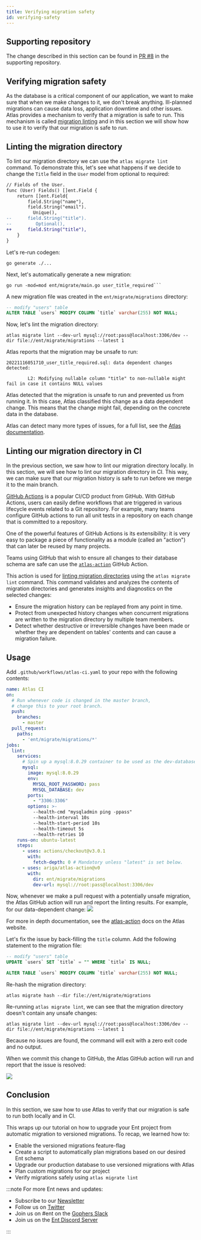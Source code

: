 ```yaml
---
title: Verifying migration safety
id: verifying-safety
---
```

## Supporting repository

The change described in this section can be found in
[PR #8](https://github.com/rotemtam/ent-versioned-migrations-demo/pull/8/files)
in the supporting repository.

## Verifying migration safety

As the database is a critical component of our application, we want to make sure that when we 
make changes to it, we don't break anything. Ill-planned migrations can cause data loss, application
downtime and other issues.  Atlas provides a mechanism to verify that a migration is safe to run.
This mechanism is called [migration linting](https://atlasgo.io/versioned/lint) and in this section
we will show how to use it to verify that our migration is safe to run.

## Linting the migration directory

To lint our migration directory we can use the `atlas migrate lint` command.
To demonstrate this, let's see what happens if we decide to change the `Title` field in the `User`
model from optional to required:

```diff
// Fields of the User.
func (User) Fields() []ent.Field {
	return []ent.Field{
		field.String("name"),
		field.String("email").
		  Unique(),
--		field.String("title").
--         Optional(),
++		field.String("title"),
	}
}

```

Let's re-run codegen:

```shell
go generate ./...
```

Next, let's automatically generate a new migration:

```shell
go run -mod=mod ent/migrate/main.go user_title_required```
```

A new migration file was created in the `ent/migrate/migrations` directory:

```sql title="ent/migrate/migrations/20221116051710_user_title_required.sql"
-- modify "users" table
ALTER TABLE `users` MODIFY COLUMN `title` varchar(255) NOT NULL;
```

Now, let's lint the migration directory:

```shell
atlas migrate lint --dev-url mysql://root:pass@localhost:3306/dev --dir file://ent/migrate/migrations --latest 1
```

Atlas reports that the migration may be unsafe to run:

```text
20221116051710_user_title_required.sql: data dependent changes detected:

        L2: Modifying nullable column "title" to non-nullable might fail in case it contains NULL values
```

Atlas detected that the migration is unsafe to run and prevented us from running it.
In this case, Atlas classified this change as a data dependent change. This means that the change
might fail, depending on the concrete data in the database.

Atlas can detect many more types of issues, for a full list, see the [Atlas documentation](https://atlasgo.io/lint/analyzers).

## Linting our migration directory in CI

In the previous section, we saw how to lint our migration directory locally. In this section,
we will see how to lint our migration directory in CI. This way, we can make sure that our migration
history is safe to run before we merge it to the main branch.

[GitHub Actions](https://github.com/features/actions) is a popular CI/CD
product from GitHub. With GitHub Actions, users can easily define workflows
that are triggered in various lifecycle events related to a Git repository.
For example, many teams configure GitHub actions to run all unit tests in
a repository on each change that is committed to a repository.

One of the powerful features of GitHub Actions is its extensibility: it is
very easy to package a piece of functionality as a module (called an "action")
that can later be reused by many projects.

Teams using GitHub that wish to ensure all changes to their database schema are safe
can use the [`atlas-action`](https://github.com/ariga/atlas-action) GitHub Action.

This action is used for [linting migration directories](/versioned/lint)
using the `atlas migrate lint` command. This command  validates and analyzes the contents
of migration directories and generates insights and diagnostics on the selected changes:

* Ensure the migration history can be replayed from any point in time.
* Protect from unexpected history changes when concurrent migrations are written to the migration directory by
  multiple team members.
* Detect whether destructive or irreversible changes have been made or whether they are dependent on tables'
  contents and can cause a migration failure.

## Usage

Add `.github/workflows/atlas-ci.yaml` to your repo with the following contents:

```yaml
name: Atlas CI
on:
  # Run whenever code is changed in the master branch,
  # change this to your root branch.
  push:
    branches:
      - master
  pull_request:
    paths:
      - 'ent/migrate/migrations/*'
jobs:
  lint:
    services:
      # Spin up a mysql:8.0.29 container to be used as the dev-database for analysis.
      mysql:
        image: mysql:8.0.29
        env:
          MYSQL_ROOT_PASSWORD: pass
          MYSQL_DATABASE: dev
        ports:
          - "3306:3306"
        options: >-
          --health-cmd "mysqladmin ping -ppass"
          --health-interval 10s
          --health-start-period 10s
          --health-timeout 5s
          --health-retries 10
    runs-on: ubuntu-latest
    steps:
      - uses: actions/checkout@v3.0.1
        with:
          fetch-depth: 0 # Mandatory unless "latest" is set below.
      - uses: ariga/atlas-action@v0
        with:
          dir: ent/migrate/migrations
          dev-url: mysql://root:pass@localhost:3306/dev
```
Now, whenever we make a pull request with a potentially unsafe migration, the Atlas
GitHub action will run and report the linting results. For example, for our data-dependent change:
![](https://atlasgo.io/uploads/images/atlas-ci-report-dd.png)

For more in depth documentation, see the [atlas-action](https://atlasgo.io/integrations/github-actions)
docs on the Atlas website.

Let's fix the issue by back-filling the `title` column. Add the following
statement to the migration file:

```sql title="ent/migrate/migrations/20221116051710_user_title_required.sql"
-- modify "users" table
UPDATE `users` SET `title` = "" WHERE `title` IS NULL;

ALTER TABLE `users` MODIFY COLUMN `title` varchar(255) NOT NULL;
```

Re-hash the migration directory:

```shell
atlas migrate hash --dir file://ent/migrate/migrations
```

Re-running `atlas migrate lint`, we can see that the migration directory doesn't
contain any unsafe changes:

```text
atlas migrate lint --dev-url mysql://root:pass@localhost:3306/dev --dir file://ent/migrate/migrations --latest 1
```

Because no issues are found, the command will exit with a zero exit code and no output. 

When we commit this change to GitHub, the Atlas GitHub action will run and report that
the issue is resolved:

![](https://atlasgo.io/uploads/images/atlas-ci-report-noissue.png)

## Conclusion

In this section, we saw how to use Atlas to verify that our migration is safe to run both
locally and in CI.

This wraps up our tutorial on how to upgrade your Ent project from
automatic migration to versioned migrations. To recap, we learned how to:

* Enable the versioned migrations feature-flag
* Create a script to automatically plan migrations based on our desired Ent schema
* Upgrade our production database to use versioned migrations with Atlas
* Plan custom migrations for our project
* Verify migrations safely using `atlas migrate lint`

:::note For more Ent news and updates:

- Subscribe to our [Newsletter](https://entgo.substack.com/)
- Follow us on [Twitter](https://twitter.com/entgo_io)
- Join us on #ent on the [Gophers Slack](https://entgo.io/docs/slack)
- Join us on the [Ent Discord Server](https://discord.gg/qZmPgTE6RX)

:::

